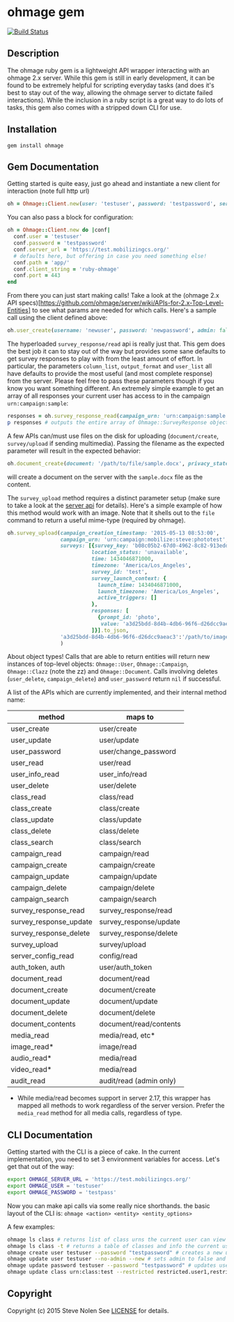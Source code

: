 ohmage gem
====

[![Build Status](https://travis-ci.org/ohmage/gem.svg)](https://travis-ci.org/ohmage/gem)

Description
-----------
The ohmage ruby gem is a lightweight API wrapper interacting with an ohmage 2.x server.  While this gem is still in early development, it can be found to be extremely helpful for scripting everyday tasks (and does it's best to stay out of the way, allowing the ohmage server to dictate failed interactions).  While the inclusion in a ruby script is a great way to do lots of tasks, this gem also comes with a stripped down CLI for use.


Installation
------------
`gem install ohmage`


Gem Documentation
-----------------
Getting started is quite easy, just go ahead and instantiate a new client for interaction (note full http url)

```ruby
oh = Ohmage::Client.new(user: 'testuser', password: 'testpassword', server_url: 'https://test.mobilizingcs.org/')
```

You can also pass a block for configuration:

```ruby
oh = Ohmage::Client.new do |conf|
  conf.user = 'testuser'
  conf.password = 'testpassword'
  conf.server_url = 'https://test.mobilizingcs.org/'
  # defaults here, but offering in case you need something else!
  conf.path = 'app/'
  conf.client_string = 'ruby-ohmage'
  conf.port = 443
end
```

From there you can just start making calls! Take a look at the (ohmage 2.x API specs)[https://github.com/ohmage/server/wiki/APIs-for-2.x-Top-Level-Entities] to see what params are needed for which calls.  Here's a sample call using the client defined above:

```ruby
oh.user_create(username: 'newuser', password: 'newpassword', admin: false, enabled: true, new_account: true)
```

The hyperloaded `survey_response/read` api is really just that. This gem does the best job it can to stay out of the way but provides some sane defaults to get survey responses to play with from the least amount of effort.  In particular, the parameters `column_list`, `output_format` and `user_list` all have defaults to provide the most useful (and most complete response) from the server. Please feel free to pass these parameters though if you know you want something different. An extremely simple example to get an array of all responses your current user has access to in the campaign `urn:campaign:sample`:

```ruby
responses = oh.survey_response_read(campaign_urn: 'urn:campaign:sample')
p responses # outputs the entire array of Ohmage::SurveyResponse objects
```

A few APIs can/must use files on the disk for uploading (`document/create`, `survey/upload` if sending multimedia). Passing the filename as the expected parameter will result in the expected behavior:

```ruby
oh.document_create(document: '/path/to/file/sample.docx', privacy_state: 'shared', document_class_role_list: 'urn:class:public;reader')
```
will create a document on the server with the `sample.docx` file as the content.

The `survey_upload` method requires a distinct parameter setup (make sure to take a look at the [server api](https://github.com/ohmage/server/wiki/Survey-Manipulation#surveyUpload) for details). Here's a simple example of how this method would work with an image. Note that it shells out to the `file` command to return a useful mime-type (required by ohmage).

```ruby
oh.survey_upload(campaign_creation_timestamp: '2015-05-13 08:53:00',
                 campaign_urn: 'urn:campaign:mobilize:steve:phototest',
                 surveys: [{survey_key: 'b08c05b2-67d0-4962-8c82-913edd534504',
                           location_status: 'unavailable',
                           time: 1434046871000,
                           timezone: 'America/Los_Angeles',
                           survey_id: 'test',
                           survey_launch_context: {
                             launch_time: 1434046871000,
                             launch_timezone: 'America/Los_Angeles',
                             active_triggers: []
                           },
                           responses: [
                             {prompt_id: 'photo',
                              value: 'a3d25bdd-8d4b-4db6-96f6-d26dcc9aeac3'}
                           ]}].to_json,
                 'a3d25bdd-8d4b-4db6-96f6-d26dcc9aeac3':'/path/to/image.png'
                 )
```

About object types! Calls that are able to return entities will return new instances of top-level objects: `Ohmage::User`, `Ohmage::Campaign`, `Ohmage::Clazz` (note the zz) and `Ohmage::Document`. Calls involving deletes (`user_delete`, `campaign_delete`) and `user_password` return `nil` if successful.

A list of the APIs which are currently implemented, and their internal method name:

| method                 | maps to                |
|------------------------|------------------------|
| user_create            | user/create            |
| user_update            | user/update            |
| user_password          | user/change_password   |
| user_read              | user/read              |
| user_info_read         | user_info/read         |
| user_delete            | user/delete            |
| class_read             | class/read             |
| class_create           | class/create           |
| class_update           | class/update           |
| class_delete           | class/delete           |
| class_search           | class/search           |
| campaign_read          | campaign/read          |
| campaign_create        | campaign/create        |
| campaign_update        | campaign/update        |
| campaign_delete        | campaign/delete        |
| campaign_search        | campaign/search        |
| survey_response_read   | survey_response/read   |
| survey_response_update | survey_response/update |
| survey_response_delete | survey_response/delete |
| survey_upload          | survey/upload          |
| server_config_read     | config/read            |
| auth_token, auth       | user/auth_token        |
| document_read          | document/read          |
| document_create        | document/create        |
| document_update        | document/update        |
| document_delete        | document/delete        |
| document_contents      | document/read/contents |
| media_read             | media/read, etc*       |
| image_read*            | image/read             |
| audio_read*            | media/read             |
| video_read*            | media/read             |
| audit_read             | audit/read (admin only)|

* While media/read becomes support in server 2.17, this wrapper has mapped all methods to work regardless of the server version. Prefer the
`media_read` method for all media calls, regardless of type.


CLI Documentation
-----------------
Getting started with the CLI is a piece of cake.  In the current implementation, you need to set 3 environment variables for access. Let's get that out of the way:

```bash
export OHMAGE_SERVER_URL = 'https://test.mobilizingcs.org/'
export OHMAGE_USER = 'testuser'
export OHMAGE_PASSWORD = 'testpass'
```

Now you can make api calls via some really nice shorthands. the basic layout of the CLI is:
`ohmage <action> <entity> <entity_options>`

A few examples:

```bash
ohmage ls class # returns list of class urns the current user can view
ohmage ls class -t # returns a table of classes and info the current user can view
ohmage create user testuser --password "testpassword" # creates a new user with defaults (enabled, new_account set, not admin)
ohmage update user testuser --no-admin --new # sets admin to false and new_account to true for testuser
ohmage update password testuser --password "testpassword" # updates user's password. this is a different API in ohmage from user/update
ohmage update class urn:class:test --restricted restricted.user1,restricted.user2 --privileged priv.user1 --remove remove.user1 # adds/removes users from a class. note the need to provide multiple users comma-separated and the param based on intended user role.
```

## Copyright
Copyright (c) 2015 Steve Nolen
See [LICENSE][] for details.

[license]: LICENSE.txt

